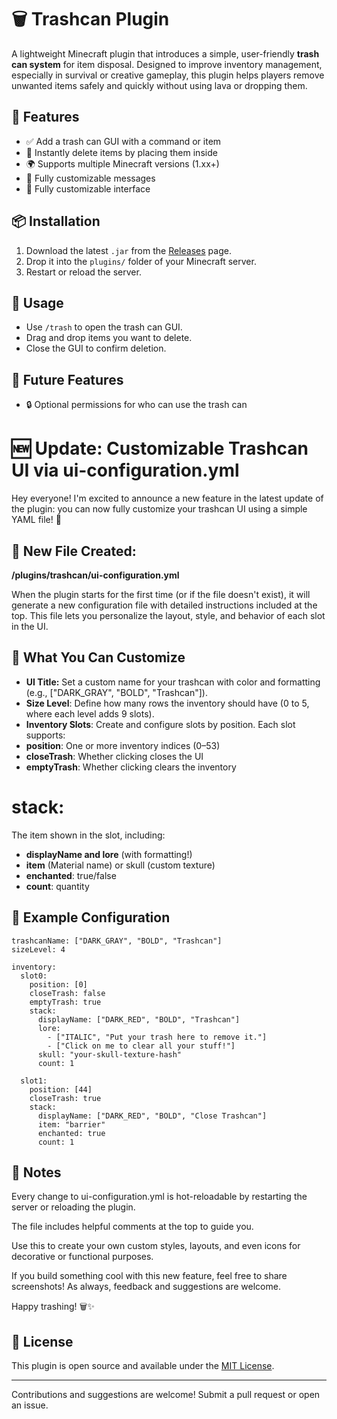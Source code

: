 # 🗑️ Trashcan Plugin

A lightweight Minecraft plugin that introduces a simple, user-friendly **trash can system** for item disposal. Designed to improve inventory management, especially in survival or creative gameplay, this plugin helps players remove unwanted items safely and quickly without using lava or dropping them.

## 🔧 Features

- ✅ Add a trash can GUI with a command or item
- 🧹 Instantly delete items by placing them inside
- 🌍 Supports multiple Minecraft versions (1.xx+)
- 🎨 Fully customizable messages
- 🎨 Fully customizable interface

## 📦 Installation

1. Download the latest `.jar` from the [Releases](https://github.com/Seblax/trashcan-plugin/releases) page.
2. Drop it into the `plugins/` folder of your Minecraft server.
3. Restart or reload the server.

## 🚀 Usage

- Use `/trash` to open the trash can GUI.
- Drag and drop items you want to delete.
- Close the GUI to confirm deletion.

## 🌟 Future Features

- 🔒 Optional permissions for who can use the trash can    

# 🆕 Update: Customizable Trashcan UI via ui-configuration.yml
Hey everyone!
I'm excited to announce a new feature in the latest update of the plugin: you can now fully customize your trashcan UI using a simple YAML file! 🎉

## 📁 New File Created:
**/plugins/trashcan/ui-configuration.yml**

When the plugin starts for the first time (or if the file doesn't exist), it will generate a new configuration file with detailed instructions included at the top. This file lets you personalize the layout, style, and behavior of each slot in the UI.

## 🧩 What You Can Customize

- **UI Title:** Set a custom name for your trashcan with color and formatting (e.g., ["DARK_GRAY", "BOLD", "Trashcan"]).
- **Size Level**: Define how many rows the inventory should have (0 to 5, where each level adds 9 slots).
- **Inventory Slots**: Create and configure slots by position. Each slot supports:
- **position**: One or more inventory indices (0–53)
- **closeTrash**: Whether clicking closes the UI
- **emptyTrash**: Whether clicking clears the inventory

# stack: 
The item shown in the slot, including:
- **displayName and lore** (with formatting!)
- **item** (Material name) or skull (custom texture)
- **enchanted**: true/false
- **count**: quantity

## 🧠 Example Configuration

```
trashcanName: ["DARK_GRAY", "BOLD", "Trashcan"]
sizeLevel: 4

inventory:
  slot0:
    position: [0]
    closeTrash: false
    emptyTrash: true
    stack:
      displayName: ["DARK_RED", "BOLD", "Trashcan"]
      lore:
        - ["ITALIC", "Put your trash here to remove it."]
        - ["Click on me to clear all your stuff!"]
      skull: "your-skull-texture-hash"
      count: 1

  slot1:
    position: [44]
    closeTrash: true
    stack:
      displayName: ["DARK_RED", "BOLD", "Close Trashcan"]
      item: "barrier"
      enchanted: true
      count: 1
```

## 📌 Notes
Every change to ui-configuration.yml is hot-reloadable by restarting the server or reloading the plugin.

The file includes helpful comments at the top to guide you.

Use this to create your own custom styles, layouts, and even icons for decorative or functional purposes.

If you build something cool with this new feature, feel free to share screenshots!
As always, feedback and suggestions are welcome.

Happy trashing! 🗑️✨

## 📜 License

This plugin is open source and available under the [MIT License](LICENSE).

---

Contributions and suggestions are welcome! Submit a pull request or open an issue.
